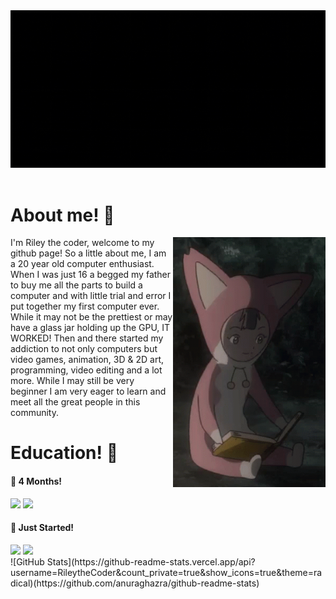 <header>
     <img src="https://github.com/RileytheCoder/RileytheCoder/blob/main/assets/Welcome!.gif">
</header>
     <h1> About me! 📣</h1>
          <div>
               <img height="400" alt="gif" src="https://github.com/RileytheCoder/RileytheCoder/blob/main/assets/pino-ergo-proxy.gif" align="right">
                    <p>I'm Riley the coder, welcome to my github page! So a little about me, I am a 20 year old computer enthusiast. When I was just 16 a begged my father to buy me all the parts to build a computer and with little trial and error I put together my first computer ever. While it may not be the prettiest or may have a glass jar holding up the GPU, IT WORKED! Then and there started my addiction to not only computers but video games, animation, 3D & 2D art, programming, video editing and a lot more. While I may still be very beginner I am very eager to learn and meet all the great people in this community.<p>
               <h1>Education! 📝</h1>
                    <h4>🌟 4 Months!</h4>
                    <img src="https://camo.githubusercontent.com/0c3a16a22ae058cfe38a06dc9ea16404cf006409262f547c9ccfa3ec8b30f71e/68747470733a2f2f696d672e736869656c64732e696f2f62616467652f2d48544d4c352d4533344632363f7374796c653d666c61742d737175617265266c6f676f3d68746d6c35266c6f676f436f6c6f723d7768697465">
                    <img src="https://camo.githubusercontent.com/2435c2a64789b8a71c701a1a593b4a6e6869789bfb0626e515dc2a6b6dffa6c5/68747470733a2f2f696d672e736869656c64732e696f2f62616467652f2d435353332d3135373242363f7374796c653d666c61742d737175617265266c6f676f3d63737333"> 
                    <h4>🌟 Just Started!</h4>
                    <img src="https://camo.githubusercontent.com/137a7a0f28f9e326bcc81a5a0bd853c86435143774c15642d827a5788e778667/68747470733a2f2f696d672e736869656c64732e696f2f62616467652f2d52656163742d626c61636b3f7374796c653d666c61742d737175617265266c6f676f3d7265616374">
                    <img src="https://camo.githubusercontent.com/cf1a0ef083a2372d7f66b4691d5d25bfd8c098f42871e8da90edb1f32ed187c4/68747470733a2f2f696d672e736869656c64732e696f2f62616467652f2d4a6176615363726970742d626c61636b3f7374796c653d666c61742d737175617265266c6f676f3d6a617661736372697074">
          </div>
![GitHub Stats](https://github-readme-stats.vercel.app/api?username=RileytheCoder&count_private=true&show_icons=true&theme=radical)(https://github.com/anuraghazra/github-readme-stats)





